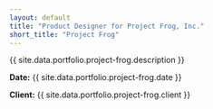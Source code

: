 ```yaml
---
layout: default
title: "Product Designer for Project Frog, Inc."
short_title: "Project Frog"
---
```


{{ site.data.portfolio.project-frog.description }}

**Date:** {{ site.data.portfolio.project-frog.date }}

**Client:** {{ site.data.portfolio.project-frog.client }}
